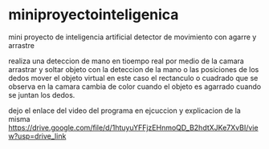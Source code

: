 # miniproyectointeligenica
mini proyecto de inteligencia artificial detector de movimiento con agarre y arrastre

realiza una  deteccion de mano en tioempo real por medio de la camara
arrastrar y soltar objeto con la deteccion de la mano o las posiciones de los dedos 
mover el objeto virtual en este caso el rectanculo o cuadrado que se observa en la camara
cambia de color cuando el objeto es agarrado cuando se juntan los dedos.

dejo el enlace del video del programa en ejcuccion y explicacion de la misma 
https://drive.google.com/file/d/1htuyuYFFjzEHnmoQD_B2hdtXJKe7XvBI/view?usp=drive_link
